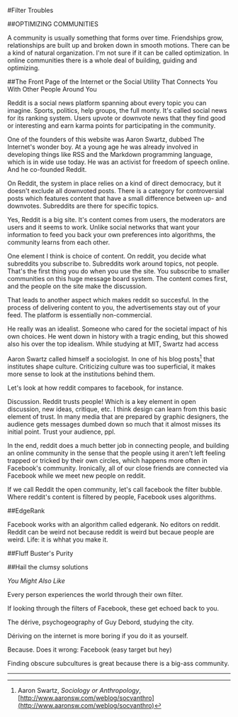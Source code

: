 #Filter Troubles 

##OPTIMIZING COMMUNITIES

A community is usually something that forms over time. Friendships grow, relationships are built up and broken down in smooth motions. There can be a kind of natural organization. I'm not sure if it can be called optimization. In online communities there is a whole deal of building, guiding and optimizing.

##The Front Page of the Internet or the Social Utility That Connects You With Other People Around You

Reddit is a social news platform spanning about every topic you can imagine. Sports, politics, help groups, the full monty. It's called social news for its ranking system. Users upvote or downvote news that they find good or interesting and earn karma points for participating in the community. 

One of the founders of this website was Aaron Swartz, dubbed The Internet's wonder boy. At a young age he was already involved in developing things like RSS and the Markdown programming language, which is in wide use today. He was an activist for freedom of speech online. And he co-founded Reddit. 

On Reddit, the system in place relies on a kind of direct democracy, but it doesn't exclude all downvoted posts. There is a category for controversial posts which features content that have a small difference between up- and downvotes. Subreddits are there for specific topics. 

Yes, Reddit is a big site. It's content comes from users, the moderators are users and it seems to work. Unlike social networks that want your information to feed you back your own preferences into algorithms, the community learns from each other. 

One element I think is choice of content. On reddit, you decide what subreddits you subscribe to. Subreddits work around topics, not people. That's the first thing you do when you use the site. You subscribe to smaller communities on this huge message board system. The content comes first, and the people on the site make the discussion. 

That leads to another aspect which makes reddit so succesful. In the process of delivering content to you, the advertisements stay out of your feed. The platform is essentially non-commercial. 

He really was an idealist. Someone who cared for the societal impact of his own choices. He went down in history with a tragic ending, but this showed also his over the top idealism. While studying at MIT, Swartz had access 

Aaron Swartz called himself a sociologist. In one of his blog posts[^blog] that institutes shape culture. Criticizing culture was too superficial, it makes more sense to look at the institutions behind them. 

Let's look at how reddit compares to facebook, for instance.

Discussion. Reddit trusts people! Which is a key element in open discussion, new ideas, critique, etc. I think design can learn from this basic element of trust. In many media that are prepared by graphic designers, the audience gets messages dumbed down so much that it almost misses its initial point. Trust your audience, ppl.

In the end, reddit does a much better job in connecting people, and building an online community in the sense that the people using it aren't left feeling trapped or tricked by their own circles, which happens more often in Facebook's community. Ironically, all of our close friends are connected via Facebook while we meet new people on reddit. 

If we call Reddit the open community, let's call facebook the filter bubble. Where reddit's content is filtered by people, Facebook uses algorithms.

##EdgeRank

Facebook works with an algorithm called edgerank. No editors on reddit. Reddit can be weird not because reddit is weird but becaue people are weird. Life: it is whhat you make it.

##Fluff Buster's Purity


##Hail the clumsy solutions



_You Might Also Like_

Every person experiences the world through their own filter.

If looking through the filters of Facebook, these get echoed back to you.

The dérive, psychogeography of Guy Debord, studying the city.

Dériving on the internet is more boring if you do it as yourself.

Because. Does it wrong: Facebook (easy target but hey)

Finding obscure subcultures is great because there is a big-ass community.



[^blog]: Aaron Swartz, _Sociology or Anthropology_, [http://www.aaronsw.com/weblog/socvanthro](http://www.aaronsw.com/weblog/socvanthro)

___